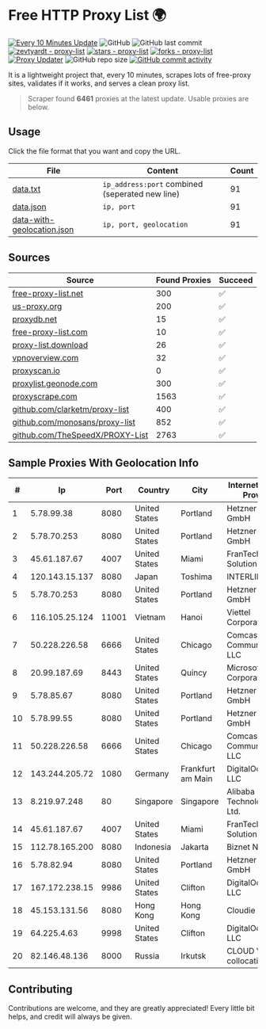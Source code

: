 
# Free HTTP Proxy List 🌍

[![Every 10 Minutes Update](https://github.com/mertguvencli/http-proxy-list/actions/workflows/main.yml/badge.svg?branch=main)](https://github.com/mertguvencli/http-proxy-list/actions/workflows/main.yml)
![GitHub](https://img.shields.io/github/license/mertguvencli/http-proxy-list)
![GitHub last commit](https://img.shields.io/github/last-commit/mertguvencli/http-proxy-list)
[![zevtyardt - proxy-list](https://img.shields.io/static/v1?label=zevtyardt&message=proxy-list&color=blue&logo=github)](https://github.com/zevtyardt/proxy-list "Go to GitHub repo")
[![stars - proxy-list](https://img.shields.io/github/stars/zevtyardt/proxy-list?style=social)](https://github.com/zevtyardt/proxy-list)
[![forks - proxy-list](https://img.shields.io/github/forks/zevtyardt/proxy-list?style=social)](https://github.com/zevtyardt/proxy-list)
[![Proxy Updater](https://github.com/zevtyardt/proxy-list/workflows/Proxy%20Updater/badge.svg)](https://github.com/zevtyardt/proxy-list/actions?query=workflow:"Proxy+Updater")
![GitHub repo size](https://img.shields.io/github/repo-size/zevtyardt/proxy-list)
[![GitHub commit activity](https://img.shields.io/github/commit-activity/m/zevtyardt/proxy-list?logo=commits)](https://github.com/zevtyardt/proxy-list/commits/main)

It is a lightweight project that, every 10 minutes, scrapes lots of free-proxy sites, validates if it works, and serves a clean proxy list.

> Scraper found **6461** proxies at the latest update. Usable proxies are below.

## Usage

Click the file format that you want and copy the URL.

|File|Content|Count|
|----|-------|-----|
|[data.txt](https://raw.githubusercontent.com/mertguvencli/http-proxy-list/main/proxy-list/data.txt)|`ip_address:port` combined (seperated new line)|91|
|[data.json](https://raw.githubusercontent.com/mertguvencli/http-proxy-list/main/proxy-list/data.json)|`ip, port`|91|
|[data-with-geolocation.json](https://raw.githubusercontent.com/mertguvencli/http-proxy-list/main/proxy-list/data-with-geolocation.json)|`ip, port, geolocation`|91|

## Sources

|Source|Found Proxies|Succeed|
|------|-------------|-------|
|[free-proxy-list.net](https://free-proxy-list.net)|300|✅|
|[us-proxy.org](https://www.us-proxy.org)|200|✅|
|[proxydb.net](http://proxydb.net)|15|✅|
|[free-proxy-list.com](https://free-proxy-list.com/?page=&port=&type%5B%5D=http&type%5B%5D=https&up_time=0&search=Search)|10|✅|
|[proxy-list.download](https://www.proxy-list.download/HTTP)|26|✅|
|[vpnoverview.com](https://vpnoverview.com/privacy/anonymous-browsing/free-proxy-servers)|32|✅|
|[proxyscan.io](https://www.proxyscan.io)|0|✅|
|[proxylist.geonode.com](https://proxylist.geonode.com/api/proxy-list?limit=300&page=1&sort_by=lastChecked&sort_type=desc&protocols=http,https)|300|✅|
|[proxyscrape.com](https://api.proxyscrape.com/v2/?request=displayproxies&protocol=http&timeout=10000&country=all&ssl=all&anonymity=all)|1563|✅|
|[github.com/clarketm/proxy-list](https://raw.githubusercontent.com/clarketm/proxy-list/master/proxy-list-raw.txt)|400|✅|
|[github.com/monosans/proxy-list](https://raw.githubusercontent.com/monosans/proxy-list/main/proxies/http.txt)|852|✅|
|[github.com/TheSpeedX/PROXY-List](https://raw.githubusercontent.com/TheSpeedX/PROXY-List/master/http.txt)|2763|✅|


## Sample Proxies With Geolocation Info

|#|Ip|Port|Country|City|Internet Service Provider|
|-|--|----|-------|----|-------------------------|
|1|5.78.99.38|8080|United States|Portland|Hetzner Online GmbH|
|2|5.78.70.253|8080|United States|Portland|Hetzner Online GmbH|
|3|45.61.187.67|4007|United States|Miami|FranTech Solutions|
|4|120.143.15.137|8080|Japan|Toshima|INTERLINK|
|5|5.78.70.253|8080|United States|Portland|Hetzner Online GmbH|
|6|116.105.25.124|11001|Vietnam|Hanoi|Viettel Corporation|
|7|50.228.226.58|6666|United States|Chicago|Comcast Cable Communications, LLC|
|8|20.99.187.69|8443|United States|Quincy|Microsoft Corporation|
|9|5.78.85.67|8080|United States|Portland|Hetzner Online GmbH|
|10|5.78.99.55|8080|United States|Portland|Hetzner Online GmbH|
|11|50.228.226.58|6666|United States|Chicago|Comcast Cable Communications, LLC|
|12|143.244.205.72|1080|Germany|Frankfurt am Main|DigitalOcean, LLC|
|13|8.219.97.248|80|Singapore|Singapore|Alibaba (US) Technology Co., Ltd.|
|14|45.61.187.67|4007|United States|Miami|FranTech Solutions|
|15|112.78.165.200|8080|Indonesia|Jakarta|Biznet Networks|
|16|5.78.82.94|8080|United States|Portland|Hetzner Online GmbH|
|17|167.172.238.15|9986|United States|Clifton|DigitalOcean, LLC|
|18|45.153.131.56|8080|Hong Kong|Hong Kong|Cloudie Limited|
|19|64.225.4.63|9998|United States|Clifton|DigitalOcean, LLC|
|20|82.146.48.136|8000|Russia|Irkutsk|CLOUD WebDC collocation|



## Contributing

Contributions are welcome, and they are greatly appreciated! Every
little bit helps, and credit will always be given.

